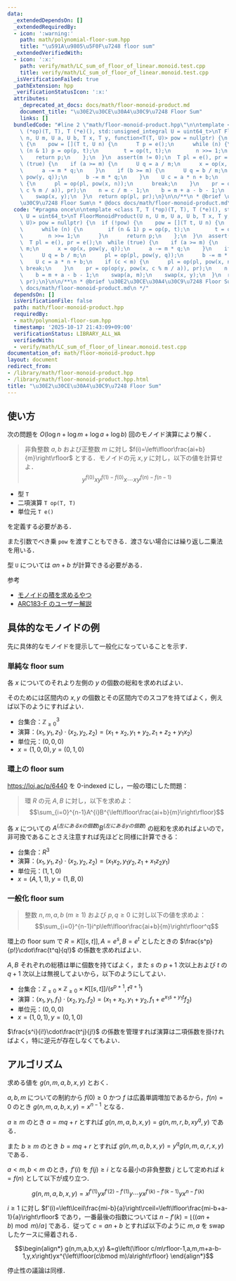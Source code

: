 ```yaml
---
data:
  _extendedDependsOn: []
  _extendedRequiredBy:
  - icon: ':warning:'
    path: math/polynomial-floor-sum.hpp
    title: "\u591A\u9805\u5F0F\u7248 floor sum"
  _extendedVerifiedWith:
  - icon: ':x:'
    path: verify/math/LC_sum_of_floor_of_linear.monoid.test.cpp
    title: verify/math/LC_sum_of_floor_of_linear.monoid.test.cpp
  _isVerificationFailed: true
  _pathExtension: hpp
  _verificationStatusIcon: ':x:'
  attributes:
    _deprecated_at_docs: docs/math/floor-monoid-product.md
    document_title: "\u30E2\u30CE\u30A4\u30C9\u7248 Floor Sum"
    links: []
  bundledCode: "#line 2 \"math/floor-monoid-product.hpp\"\n\ntemplate <class T, T\
    \ (*op)(T, T), T (*e)(), std::unsigned_integral U = uint64_t>\nT FloorMonoidProduct(U\
    \ n, U m, U a, U b, T x, T y, function<T(T, U)> pow = nullptr) {\n  if (!pow)\
    \ {\n    pow = [](T t, U n) {\n      T p = e();\n      while (n) {\n        if\
    \ (n & 1) p = op(p, t);\n        t = op(t, t);\n        n >>= 1;\n      }\n  \
    \    return p;\n    };\n  }\n  assert(m != 0);\n  T pl = e(), pr = e();\n  while\
    \ (true) {\n    if (a >= m) {\n      U q = a / m;\n      x = op(x, pow(y, q));\n\
    \      a -= m * q;\n    }\n    if (b >= m) {\n      U q = b / m;\n      pl = op(pl,\
    \ pow(y, q));\n      b -= m * q;\n    }\n    U c = a * n + b;\n    if (c < m)\
    \ {\n      pl = op(pl, pow(x, n));\n      break;\n    }\n    pr = op(op(y, pow(x,\
    \ c % m / a)), pr);\n    n = c / m - 1;\n    b = m + a - b - 1;\n    swap(a, m);\n\
    \    swap(x, y);\n  }\n  return op(pl, pr);\n}\n\n/**\n * @brief \u30E2\u30CE\u30A4\
    \u30C9\u7248 Floor Sum\n * @docs docs/math/floor-monoid-product.md\n */\n"
  code: "#pragma once\n\ntemplate <class T, T (*op)(T, T), T (*e)(), std::unsigned_integral\
    \ U = uint64_t>\nT FloorMonoidProduct(U n, U m, U a, U b, T x, T y, function<T(T,\
    \ U)> pow = nullptr) {\n  if (!pow) {\n    pow = [](T t, U n) {\n      T p = e();\n\
    \      while (n) {\n        if (n & 1) p = op(p, t);\n        t = op(t, t);\n\
    \        n >>= 1;\n      }\n      return p;\n    };\n  }\n  assert(m != 0);\n\
    \  T pl = e(), pr = e();\n  while (true) {\n    if (a >= m) {\n      U q = a /\
    \ m;\n      x = op(x, pow(y, q));\n      a -= m * q;\n    }\n    if (b >= m) {\n\
    \      U q = b / m;\n      pl = op(pl, pow(y, q));\n      b -= m * q;\n    }\n\
    \    U c = a * n + b;\n    if (c < m) {\n      pl = op(pl, pow(x, n));\n     \
    \ break;\n    }\n    pr = op(op(y, pow(x, c % m / a)), pr);\n    n = c / m - 1;\n\
    \    b = m + a - b - 1;\n    swap(a, m);\n    swap(x, y);\n  }\n  return op(pl,\
    \ pr);\n}\n\n/**\n * @brief \u30E2\u30CE\u30A4\u30C9\u7248 Floor Sum\n * @docs\
    \ docs/math/floor-monoid-product.md\n */"
  dependsOn: []
  isVerificationFile: false
  path: math/floor-monoid-product.hpp
  requiredBy:
  - math/polynomial-floor-sum.hpp
  timestamp: '2025-10-17 21:43:09+09:00'
  verificationStatus: LIBRARY_ALL_WA
  verifiedWith:
  - verify/math/LC_sum_of_floor_of_linear.monoid.test.cpp
documentation_of: math/floor-monoid-product.hpp
layout: document
redirect_from:
- /library/math/floor-monoid-product.hpp
- /library/math/floor-monoid-product.hpp.html
title: "\u30E2\u30CE\u30A4\u30C9\u7248 Floor Sum"
---
```

## 使い方

次の問題を $O(\log n+\log m+\log a+\log b)$ 回のモノイド演算により解く．

> 非負整数 $a,b$ および正整数 $m$ に対し $f(i)=\left\lfloor\frac{ai+b}{m}\right\rfloor$ とする．モノイドの元 $x,y$ に対し，以下の値を計算せよ．
> $$y^{f(0)}xy^{f(1)-f(0)}x\cdots xy^{f(n)-f(n-1)}$$

- 型 `T`
- 二項演算 `T op(T, T)`
- 単位元 `T e()`

を定義する必要がある．

また引数でべき乗 `pow` を渡すこともできる．渡さない場合には繰り返し二乗法を用いる．

型 `U` については $an+b$ が計算できる必要がある．


参考

- [モノイドの積を求めるやつ](https://259-momone.hatenablog.com/entry/2025/04/28/232456)
- [ARC183-F のユーザー解説](https://atcoder.jp/contests/arc183/editorial/10768)

## 具体的なモノイドの例

先に具体的なモノイドを提示して一般化になっていることを示す．

### 単純な floor sum

各 $x$ についてのそれより左側の $y$ の個数の総和を求めればよい．

そのためには区間内の $x,y$ の個数とその区間内でのスコアを持てばよく，例えば以下のようにすればよい．

- 台集合：$\mathbb{Z}_{\geq 0}^3$
- 演算：$(x_1,y_1,z_1)\cdot(x_2,y_2,z_2)=(x_1+x_2,y_1+y_2,z_1+z_2+y_1x_2)$
- 単位元：$(0,0,0)$
- $x=(1,0,0),y=(0,1,0)$

### 環上の floor sum

https://loj.ac/p/6440 を 0-indexed にし，一般の環にした問題：

> 環 $R$ の元 $A,B$ に対し，以下を求めよ：
> $$\sum_{i=0}^{n-1}A^{i}B^{\left\lfloor\frac{ai+b}{m}\right\rfloor}$$

各 $x$ についての $A^{(左にある x の個数)}B^{(左にある y の個数)}$ の総和を求めればよいので，非可換であることさえ注意すれば先ほどと同様に計算できる：

- 台集合：$R^3$
- 演算：$(x_1,y_1,z_1)\cdot(x_2,y_2,z_2)=(x_1x_2,y_1y_2,z_1+x_1z_2y_1)$
- 単位元：$(1,1,0)$
- $x=(A,1,1),y=(1,B,0)$

### 一般化 floor sum

> 整数 $n,m,a,b\ (m\geq 1)$ および $p,q\geq 0$ に対し以下の値を求めよ：
> $$\sum_{i=0}^{n-1}i^p\left\lfloor\frac{ai+b}{m}\right\rfloor^q$$

環上の floor sum で $R=K[[s,t]],A=e^s,B=e^t$ としたときの $\frac{s^p}{p!}\cdot\frac{t^q}{q!}$ の係数を求めればよい．

$A,B$ それぞれの総積は単に個数を持てばよく，また $s$ の $p+1$ 次以上および $t$ の $q+1$ 次以上は無視してよいから，以下のようにしてよい．

- 台集合：$\mathbb{Z}_{\geq 0}\times\mathbb{Z}_{\geq 0}\times K[[s,t]]/(s^{p+1},t^{q+1})$
- 演算：$(x_1,y_1,f_1)\cdot(x_2,y_2,f_2)=(x_1+x_2,y_1+y_2,f_1+e^{x_1s+y_1t}f_2)$
- 単位元：$(0,0,0)$
- $x=(1,0,1),y=(0,1,0)$

$\frac{s^i}{i!}\cdot\frac{t^j}{j!}$ の係数を管理すれば演算は二項係数を掛ければよく，特に逆元が存在しなくてもよい．

## アルゴリズム

求める値を $g(n,m,a,b,x,y)$ とおく．

$a,b,m$ についての制約から $f(0)\geq 0$ かつ $f$ は広義単調増加であるから，$f(n)=0$ のとき $g(n,m,a,b,x,y)=x^{n-1}$ となる．

$a\geq m$ のとき $a=mq+r$ とすれば $g(n,m,a,b,x,y)=g(n,m,r,b,xy^q,y)$ である．

また $b\geq m$ のとき $b=mq+r$ とすれば $g(n,m,a,b,x,y)=y^qg(n,m,a,r,x,y)$ である．

$a\lt m,b\lt m$ のとき，$f'(i)$ を $f(j)\geq i$ となる最小の非負整数 $j$ として定めれば $k=f(n)$ として以下が成り立つ．

$$g(n,m,a,b,x,y)=x^{f'(1)}yx^{f'(2)-f'(1)}y\cdots yx^{f'(k)-f'(k-1)}yx^{n-f'(k)}$$

$i\geq 1$ に対し $f'(i)=\left\lceil\frac{mi-b}{a}\right\rceil=\left\lfloor\frac{mi-b+a-1}{a}\right\rfloor$ であり，一番最後の指数については $n-f'(k)=\left\lfloor((an+b)\bmod m)/a\right\rfloor$ である．従って $c=an+b$ とすれば以下のように $m,a$ を swap したケースに帰着される．

$$\begin{align*}
g(n,m,a,b,x,y)
&=g\left(\lfloor c/m\rfloor-1,a,m,m+a-b-1,y,x\right)yx^{\left\lfloor(c\bmod m)/a\right\rfloor}
\end{align*}$$

停止性の議論は同様．